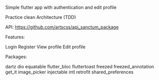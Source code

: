 Simple flutter app with authentication and edit profile

Practice clean Architecture (TDD)

API: https://github.com/artscss/api_sanctum_package

Features:

Login
Register
View profile
Edit profile

Packages:

dartz
dio
equatable
flutter_bloc
fluttertoast
freezed
freezed_annotation
get_it
image_picker
injectable
intl
retrofit
shared_preferences

